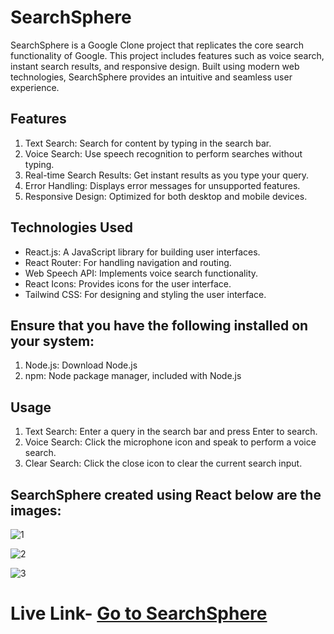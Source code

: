 # SearchSphere

SearchSphere is a Google Clone project that replicates the core search functionality of Google. This project includes features such as voice search, instant search results, and responsive design. Built using modern web technologies, SearchSphere provides an intuitive and seamless user experience.

## Features

1. Text Search: Search for content by typing in the search bar.
2. Voice Search: Use speech recognition to perform searches without typing.
3. Real-time Search Results: Get instant results as you type your query.
4. Error Handling: Displays error messages for unsupported features.
5. Responsive Design: Optimized for both desktop and mobile devices.

## Technologies Used

- React.js: A JavaScript library for building user interfaces.
- React Router: For handling navigation and routing.
- Web Speech API: Implements voice search functionality.
- React Icons: Provides icons for the user interface.
- Tailwind CSS: For designing and styling the user interface.

## Ensure that you have the following installed on your system:

1. Node.js: Download Node.js
2. npm: Node package manager, included with Node.js

## Usage

1. Text Search: Enter a query in the search bar and press Enter to search.
2. Voice Search: Click the microphone icon and speak to perform a voice search.
3. Clear Search: Click the close icon to clear the current search input.

## SearchSphere created using React below are the images:

![1](https://github.com/SankalpHaritash21/Google_Clone/assets/110713125/2133eceb-3956-4452-9962-b7dc57f295e5)

![2](https://github.com/SankalpHaritash21/Google_Clone/assets/110713125/8843c25b-15bb-47ec-9fa0-5835a7e9e736)

![3](https://github.com/SankalpHaritash21/Google_Clone/assets/110713125/b74da500-43f2-43df-8d9a-8da761743d56)

# Live Link- [Go to SearchSphere](https://searchsphere.netlify.app/)
